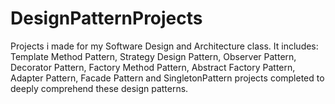 # DesignPatternProjects
 Projects i made for my Software Design and Architecture class.
 It includes: 
 Template Method Pattern,
 Strategy Design Pattern,
 Observer Pattern,
 Decorator Pattern,
 Factory Method Pattern,
 Abstract Factory Pattern,
 Adapter Pattern,
 Facade Pattern and
 SingletonPattern projects completed to deeply comprehend these design patterns.
